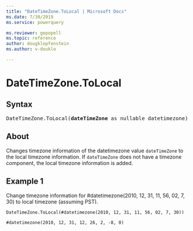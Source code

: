 ```yaml
---
title: "DateTimeZone.ToLocal | Microsoft Docs"
ms.date: 7/30/2019
ms.service: powerquery

ms.reviewer: gepopell
ms.topic: reference
author: dougklopfenstein
ms.author: v-douklo

---
```

# DateTimeZone.ToLocal

## Syntax

<pre>
DateTimeZone.ToLocal(<b>dateTimeZone</b> as nullable datetimezone) as nullable datetimezone
</pre>
  
## About  
Changes timezone information of the datetimezone value `dateTimeZone` to the local timezone information. If `dateTimeZone` does not have a timezone component, the local timezone information is added.

## Example 1
Change timezone information for #datetimezone(2010, 12, 31, 11, 56, 02, 7, 30) to local timezone (assuming PST).

```powerquery-m
DateTimeZone.ToLocal(#datetimezone(2010, 12, 31, 11, 56, 02, 7, 30))
```

`#datetimezone(2010, 12, 31, 12, 26, 2, -8, 0)`

